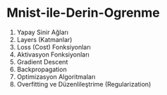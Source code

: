 # Mnist-ile-Derin-Ogrenme
1. Yapay Sinir Ağları
2. Layers (Katmanlar)
3. Loss (Cost) Fonksiyonları
4. Aktivasyon Fonksiyonları
5. Gradient Descent
6. Backpropagation
7. Optimizasyon Algoritmaları
8. Overfitting ve Düzenlileştrime (Regularization)

